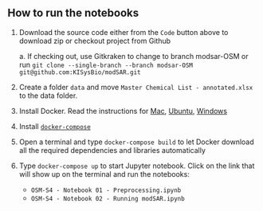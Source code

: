 

## How to run the notebooks

1. Download the source code either from the `Code` button above to download zip or checkout project from Github

    a. If checking out, use Gitkraken to change to branch modsar-OSM or run `git clone --single-branch --branch modsar-OSM git@github.com:KISysBio/modSAR.git`

2. Create a folder `data` and move `Master Chemical List - annotated.xlsx` to the data folder.

3. Install Docker. Read the instructions for [Mac](https://docs.docker.com/docker-for-mac/install/), [Ubuntu](https://www.digitalocean.com/community/tutorials/how-to-install-and-use-docker-on-ubuntu-20-04), [Windows](https://docs.docker.com/docker-for-windows/install/) 

4. Install [`docker-compose`](https://docs.docker.com/compose/install/)

5. Open a terminal and type `docker-compose build` to let Docker download all the required dependencies and libraries automatically

6. Type `docker-compose up` to start Jupyter notebook. Click on the link that will show up on the terminal and run the notebooks:
    - `OSM-S4 - Notebook 01 - Preprocessing.ipynb`
    - `OSM-S4 - Notebook 02 - Running modSAR.ipynb`
